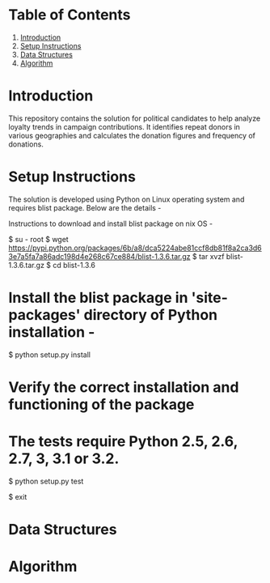 # Table of Contents
1. [Introduction](README.md#introduction)
1. [Setup Instructions](README.md#setup-instructions)
1. [Data Structures](README.md#data-structures)
1. [Algorithm](README.md#Algorithm)

# Introduction
This repository contains the solution for political candidates to help analyze loyalty trends in campaign contributions. It identifies repeat donors in various geographies and calculates the donation figures and frequency of donations. 

# Setup Instructions
The solution is developed using Python on Linux operating system and requires blist package. Below are the details - 

Instructions to download and install blist package on nix OS -

$ su - root
$ wget https://pypi.python.org/packages/6b/a8/dca5224abe81ccf8db81f8a2ca3d63e7a5fa7a86adc198d4e268c67ce884/blist-1.3.6.tar.gz
$ tar xvzf blist-1.3.6.tar.gz
$ cd blist-1.3.6

# Install the blist package in 'site-packages' directory of Python installation -
$ python setup.py install

# Verify the correct installation and functioning of the package
# The tests require Python 2.5, 2.6, 2.7, 3, 3.1 or 3.2. 
$ python setup.py test

$ exit


# Data Structures


# Algorithm

